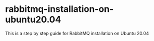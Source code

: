 # rabbitmq-installation-on-ubuntu20.04
This is a step by step guide for RabbitMQ installation on Ubuntu 20.04
